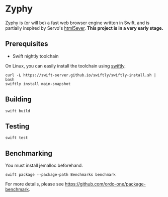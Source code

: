 # Zyphy

Zyphy is (or will be) a fast web browser engine written in Swift, and is partially inspired by Servo's [html5ever](https://github.com/servo/html5ever). **This project is in a very early stage.**

## Prerequisites

- Swift nightly toolchain

On Linux, you can easily install the toolchain using [swiftly](https://swift-server.github.io/swiftly/).

```shell
curl -L https://swift-server.github.io/swiftly/swiftly-install.sh | bash
swiftly install main-snapshot
```

## Building

```shell
swift build
```

## Testing

```shell
swift test
```

## Benchmarking

You must install jemalloc beforehand.

```shell
swift package --package-path Benchmarks benchmark
```

For more details, please see https://github.com/ordo-one/package-benchmark.
